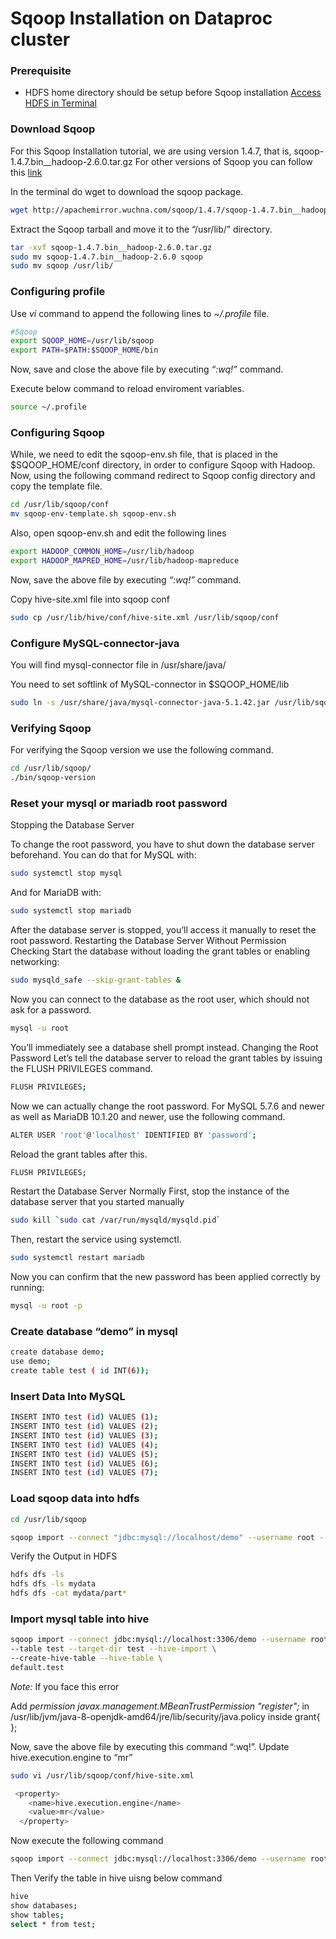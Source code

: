 Sqoop Installation on Dataproc cluster
=================

### Prerequisite
 * HDFS home directory should be setup before Sqoop installation [Access HDFS in Terminal](../bigdata/access_hdfs_in_terminal.md)

### Download Sqoop

For this Sqoop Installation tutorial, we are using version 1.4.7, that is, sqoop-1.4.7.bin__hadoop-2.6.0.tar.gz
For other versions of Sqoop you can follow this [link](http://archive.apache.org/dist/sqoop/1.4.5/)

In the terminal do wget to download the sqoop package.

```bash
wget http://apachemirror.wuchna.com/sqoop/1.4.7/sqoop-1.4.7.bin__hadoop-2.6.0.tar.gz
```

Extract the Sqoop tarball and move it to the “/usr/lib/” directory.

```bash
tar -xvf sqoop-1.4.7.bin__hadoop-2.6.0.tar.gz
sudo mv sqoop-1.4.7.bin__hadoop-2.6.0 sqoop
sudo mv sqoop /usr/lib/
``` 

### Configuring profile

Use *vi* command to append the following lines to *~/.profile* file.

```bash
#Sqoop
export SQOOP_HOME=/usr/lib/sqoop 
export PATH=$PATH:$SQOOP_HOME/bin
```

Now, save and close the above file by executing *“:wq!”* command.

Execute below command to reload enviroment variables.
```bash
source ~/.profile
```

### Configuring Sqoop

While, we need to edit the sqoop-env.sh file, that is placed in the $SQOOP_HOME/conf directory, in order to configure Sqoop with Hadoop. 
Now, using the following command redirect to Sqoop config directory and copy the template file. 

```bash
cd /usr/lib/sqoop/conf
mv sqoop-env-template.sh sqoop-env.sh
```
 
Also, open sqoop-env.sh and edit the following lines 

```bash
export HADOOP_COMMON_HOME=/usr/lib/hadoop
export HADOOP_MAPRED_HOME=/usr/lib/hadoop-mapreduce
```

Now, save the above file by executing *“:wq!”* command.

Copy hive-site.xml file into sqoop conf

```bash
sudo cp /usr/lib/hive/conf/hive-site.xml /usr/lib/sqoop/conf
```

### Configure MySQL-connector-java

You will find mysql-connector file in /usr/share/java/

You need to set softlink of MySQL-connector in $SQOOP_HOME/lib

```bash
sudo ln -s /usr/share/java/mysql-connector-java-5.1.42.jar /usr/lib/sqoop/lib
```

### Verifying Sqoop

For verifying the Sqoop version we use the following command.

```bash
cd /usr/lib/sqoop/
./bin/sqoop-version
```

### Reset your mysql or mariadb root password

Stopping the Database Server

To change the root password, you have to shut down the database server beforehand.
You can do that for MySQL with:

```bash
sudo systemctl stop mysql
```
 
And for MariaDB with:

```bash
sudo systemctl stop mariadb
``` 

After the database server is stopped, you’ll access it manually to reset the root password.
Restarting the Database Server Without Permission Checking
Start the database without loading the grant tables or enabling networking:

```bash
sudo mysqld_safe --skip-grant-tables &
```
 
Now you can connect to the database as the root user, which should not ask for a password.
```bash
mysql -u root
```
 
You’ll immediately see a database shell prompt instead.
Changing the Root Password
Let’s tell the database server to reload the grant tables by issuing the FLUSH PRIVILEGES command.
```bash
FLUSH PRIVILEGES;
```
 
Now we can actually change the root password.
For MySQL 5.7.6 and newer as well as MariaDB 10.1.20 and newer, use the following command.
```bash
ALTER USER 'root'@'localhost' IDENTIFIED BY 'password';
```
 
Reload the grant tables after this.
```bash
FLUSH PRIVILEGES;
```

Restart the Database Server Normally
First, stop the instance of the database server that you started manually 
```bash
sudo kill `sudo cat /var/run/mysqld/mysqld.pid`
``` 

Then, restart the service using systemctl.
```bash
sudo systemctl restart mariadb
```
 
Now you can confirm that the new password has been applied correctly by running:
```bash
mysql -u root -p
```

### Create database “demo” in mysql
```bash
create database demo;
use demo;
create table test ( id INT(6));
```
 
### Insert Data Into MySQL
```bash
INSERT INTO test (id) VALUES (1);
INSERT INTO test (id) VALUES (2);
INSERT INTO test (id) VALUES (3);
INSERT INTO test (id) VALUES (4);
INSERT INTO test (id) VALUES (5);
INSERT INTO test (id) VALUES (6);
INSERT INTO test (id) VALUES (7);
```

### Load sqoop data into hdfs
```bash
cd /usr/lib/sqoop

sqoop import --connect "jdbc:mysql://localhost/demo" --username root --password password --table test --target-dir mydata 
``` 

Verify the Output in HDFS
```bash
hdfs dfs -ls 
hdfs dfs -ls mydata
hdfs dfs -cat mydata/part*
``` 

### Import mysql table into hive
```bash
sqoop import --connect jdbc:mysql://localhost:3306/demo --username root --password password \
--table test --target-dir test --hive-import \
--create-hive-table --hive-table \
default.test 
``` 

*Note:* If you face this error

Add 
*permission javax.management.MBeanTrustPermission "register";*
in /usr/lib/jvm/java-8-openjdk-amd64/jre/lib/security/java.policy inside grant{ }; 

 
Now, save the above file by executing this command “:wq!”.
Update hive.execution.engine to “mr”
```bash
sudo vi /usr/lib/sqoop/conf/hive-site.xml
```
```bash 
 <property>
    <name>hive.execution.engine</name>
    <value>mr</value>
  </property>
```
 
Now execute the following command 
```bash
sqoop import --connect jdbc:mysql://localhost:3306/demo --username root --password password --table test --target-dir test --hive-import --create-hive-table --hive-table default.test 
```
 
Then Verify the table in hive uisng below command
```bash
hive
show databases;
show tables;
select * from test;
```
